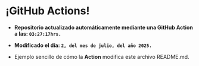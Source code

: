 # ¡GitHub Actions!
* **Repositorio actualizado automáticamente mediante una GitHub Action a las: `03:27:17hrs.`**
* **Modificado el día: `2, del mes de julio, del año 2025.`**

* Ejemplo sencillo de cómo la **Action** modifica este archivo README.md.
